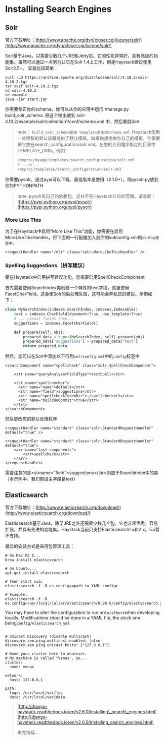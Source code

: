 # Installing Search Engines

## Solr

官方下载地址：[http://www.apache.org/dyn/closer.cgi/lucene/solr/](http://www.apache.org/dyn/closer.cgi/lucene/solr/)

Solr基于Java，只需要少数几个JRE和Jetty包。它的性能非常好，具有高级的功能集。虽然可以通过一点努力让它在Solr 1.4上工作，但是Haystack建议使用Solr3.5+。 安装比较简单：

```
curl -LO https://archive.apache.org/dist/lucene/solr/4.10.2/solr-4.10.2.tgz
tar xvzf solr-4.10.2.tgz
cd solr-4.10.2
cd example
java -jar start.jar
```

你需要修正你的schema。你可以从你的应用中运行./manage.py build\_solr\_schema. 把这个输出放到 solr-4.10.2/example/solr/collection1/conf/schema.xml 中，然后重启Solr

> note： `build_solr_schema使用 template来生成schema.xml.`Haystack使用一些明智的默认设置提供了默认模板。如果你想提供你自己的模板，你需要把它放在search\_configuration/solr.xml。在您的应用程序指定的目录中TEMPLATE\_DIRS。例如：
>
> ```py
> /myproj/myapp/templates/search_configuration/solr.xml
> # ...or...
> /myproj/templates/search_configuration/solr.xml
> ```

你需要pysolr。通过pypi可以下载，最佳版本是使用（2.1.0+）。将pysolr.py放到你的PYTHONPATH

> note: pysolr有自己的依赖包，这并不在Haystack讨论的范围。请查阅：[https://pypi.python.org/pypi/pysolr](https://pypi.python.org/pypi/pysolr)

### More Like This

为了在Haystack中启用“More Like This”功能，你需要在启用MoreLikeThisHandler。将下面的一行配置加入到你的solrconfig.xml的`config标签中。`

```
<requestHandler name="/mlt" class="solr.MoreLikeThisHandler" />
```

### Spelling Suggestions（拼写建议）

要在Haystack中启用拼写建议功能，您需要启用SpellCheckComponent

首先需要使用SearchIndex类创建一个特殊的text字段，这里使用FacetCharField。这会使Solr的后处理失效，这可能会弄乱您的建议。示例如下：

```py
class MySearchIndex(indexes.SearchIndex, indexes.Indexable):
    text = indexes.CharField(document=True, use_template=True)
    # ... normal fields then...
    suggestions = indexes.FacetCharField()

    def prepare(self, obj):
        prepared_data = super(MySearchIndex, self).prepare(obj)
        prepared_data['suggestions'] = prepared_data['text']
        return prepared_data
```

然后，您可以在Solr中添加以下行到`solrconfig.xml`中的`config`标签中

```
<searchComponent name="spellcheck" class="solr.SpellCheckComponent">

    <str name="queryAnalyzerFieldType">textSpell</str>

    <lst name="spellchecker">
      <str name="name">default</str>
      <str name="field">suggestions</str>
      <str name="spellcheckIndexDir">./spellchecker1</str>
      <str name="buildOnCommit">true</str>
    </lst>
</searchComponent>
```

然后更改您的默认处理程序

```
<requestHandler name="standard" class="solr.StandardRequestHandler" default="true" />
```

```
<requestHandler name="standard" class="solr.StandardRequestHandler" default="true">
    <arr name="last-components">
        <str>spellcheck</str>
    </arr>
</requestHandler>
```

需要注意的是&lt;strname="field"&gt;suggestions&lt;/str&gt;对应于SearchIndex中的类（本示例中，我们假设主字段是text）

## Elasticsearch

官方下载地址：[http://www.elasticsearch.org/download/](http://www.elasticsearch.org/download/)

Elasticsearch基于Java，除了JRE之外还需要少数几个包。它也非常优秀，容易扩展，并具有先进的功能集。Haystack当前只支持Elasticsearch1.x和2.x。5.x暂不支持。

最佳的安装方式是采用包管理工具：

```
# On Mac OS X...
brew install elasticsearch

# On Ubuntu...
apt-get install elasticsearch

# Then start via:
elasticsearch -f -D es.config=<path to YAML config>

# Example:
elasticsearch -f -D es.config=/usr/local/Cellar/elasticsearch/0.90.0/config/elasticsearch.yml

```

You may have to alter the configuration to run on`localhost`when developing locally. Modifications should be done in a YAML file, the stock one being`config/elasticsearch.yml`

```

# Unicast Discovery (disable multicast)
discovery.zen.ping.multicast.enabled: false
discovery.zen.ping.unicast.hosts: ["127.0.0.1"]

# Name your cluster here to whatever.
# My machine is called "Venus", so...
cluster:
  name: venus

network:
  host: 127.0.0.1

path:
  logs: /usr/local/var/log
  data: /usr/local/var/data
```

> [http://django-haystack.readthedocs.io/en/v2.6.0/installing\_search\_engines.html](http://django-haystack.readthedocs.io/en/v2.6.0/installing_search_engines.html)
>
> 未完待续....



